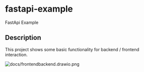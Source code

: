 # fastapi-example
FastApi Example

## Description
This project shows some basic functionality for backend / frontend interaction.

![docs/frontendbackend.drawio.png]()
